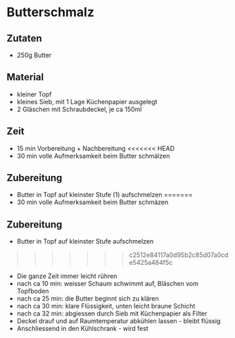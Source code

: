 # Butterschmalz


## Zutaten 
* 250g Butter

## Material
* kleiner Topf
* kleines Sieb, mit 1 Lage Küchenpapier ausgelegt
* 2 Gläschen mit Schraubdeckel, je ca 150ml

## Zeit
* 15 min Vorbereitung + Nachbereitung
<<<<<<< HEAD
* 30 min volle Aufmerksamkeit beim Butter schmälzen


## Zubereitung
* Butter in Topf auf kleinster Stufe (1) aufschmelzen
=======
* 30 min volle Aufmerksamkeit beim Butter schmäzen


## Zubereitung
* Butter in Topf auf kleinster Stufe aufschmelzen
>>>>>>> c2512e84117a0d95b2c85d07a0cde5425a484f5c
* Die ganze Zeit immer leicht rühren
* nach ca 10 min: weisser Schaum schwimmt auf, Bläschen vom Topfboden
* nach ca 25 min: die Butter beginnt sich zu klären
* nach ca 30 min: klare Flüssigkeit, unten leicht braune Schicht
* nach ca 32 min: abgiessen durch Sieb mit Küchenpapier als Filter
* Deckel drauf und auf Raumtemperatur abkühlen lassen - bleibt flüssig
* Anschliessend in den Kühlschrank - wird fest

